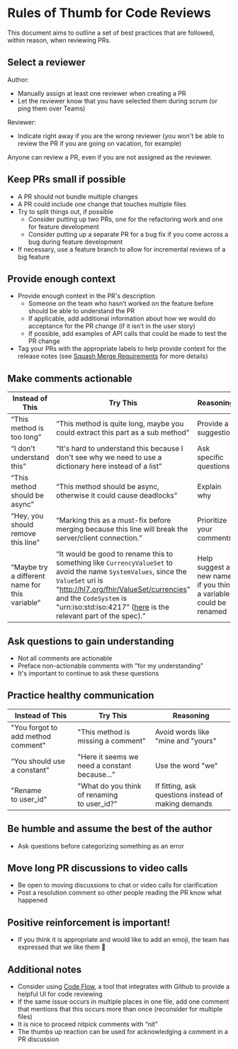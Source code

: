 # Rules of Thumb for Code Reviews

This document aims to outline a set of best practices that are followed, within reason, when reviewing PRs.

## Select a reviewer

Author:
- Manually assign at least one reviewer when creating a PR
- Let the reviewer know that you have selected them during scrum (or ping them over Teams)

Reviewer:
- Indicate right away if you are the wrong reviewer (you won't be able to review the PR if you are going on vacation, for example)

Anyone can review a PR, even if you are not assigned as the reviewer.

## Keep PRs small if possible

- A PR should not bundle multiple changes
- A PR could include one change that touches multiple files
- Try to split things out, if possible
  - Consider putting up two PRs, one for the refactoring work and one for feature development
  - Consider putting up a separate PR for a bug fix if you come across a bug during feature development
- If necessary, use a feature branch to allow for incremental reviews of a big feature

## Provide enough context

- Provide enough context in the PR's description
  - Someone on the team who hasn’t worked on the feature before should be able to understand the PR
  - If applicable, add additional information about how we would do acceptance for the PR change (if it isn’t in the user story)
  - If possible, add examples of API calls that could be made to test the PR change
- Tag your PRs with the appropriate labels to help provide context for the release notes (see [Squash Merge Requirements](https://github.com/microsoft/fhir-server/blob/master/SquashMergeRequirements.md) for more details)

## Make comments actionable

|Instead of This|Try This|Reasoning|
|---|---|---|
|“This method is too long”|“This method is quite long, maybe you could extract this part as a sub method”|Provide a suggestion|
|“I don't understand this”|“It's hard to understand this because I don't see why we need to use a dictionary here instead of a list”|Ask specific questions|
|“This method should be async”|“This method should be async, otherwise it could cause deadlocks”|Explain why|
|“Hey, you should remove this line”|“Marking this as a must-fix before merging because this line will break the server/client connection.”|Prioritize your comments|
|“Maybe try a different name for this variable”|“It would be good to rename this to something like `CurrencyValueSet` to avoid the name `SystemValues`, since the `ValueSet` uri is "http://hl7.org/fhir/ValueSet/currencies" and the `CodeSystem` is "urn:iso:std:iso:4217" ([here](https://www.hl7.org/fhir/valueset-currencies.html) is the relevant part of the spec).”|Help suggest a new name if you think a variable could be renamed|

## Ask questions to gain understanding

- Not all comments are actionable
- Preface non-actionable comments with "for my understanding"
- It's important to continue to ask these questions

## Practice healthy communication

|Instead of This|Try This|Reasoning|
|---|---|---|
|"You forgot to add method comment"|"This method is missing a comment"|Avoid words like "mine and "yours"|
|“You should use a constant”|"Here it seems we need a constant because..."|Use the word "we"|
|"Rename to user_id"|"What do you think of renaming to user_id?"|If fitting, ask questions instead of making demands|

## Be humble and assume the best of the author

- Ask questions before categorizing something as an error

## Move long PR discussions to video calls

- Be open to moving discussions to chat or video calls for clarification
- Post a resolution comment so other people reading the PR know what happened

## Positive reinforcement is important!

- If you think it is appropriate and would like to add an emoji, the team has expressed that we like them 🙂

## Additional notes

- Consider using [Code Flow](https://www.1eswiki.com/wiki/CodeFlow_integration_with_GitHub_Pull_Requests), a tool that integrates with Github to provide a helpful UI for code reviewing
- If the same issue occurs in multiple places in one file, add one comment that mentions that this occurs more than once (reconsider for multiple files)
- It is nice to proceed nitpick comments with “nit”
- The thumbs up reaction can be used for acknowledging a comment in a PR discussion

